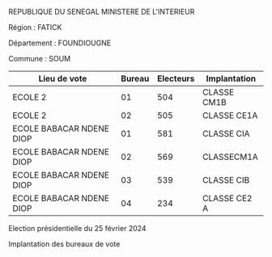 REPUBLIQUE DU SENEGAL MINISTERE DE L'INTERIEUR

Région : FATICK

Département : FOUNDIOUGNE

Commune : SOUM

| Lieu de vote | Bureau | Electeurs | Implantation |
| - | - | - | - |
| ECOLE 2 | 01 | 504 | CLASSE CM1B |
| ECOLE 2 | 02 | 505 | CLASSE CE1A |
| ECOLE BABACAR NDENE DIOP | 01 | 581 | CLASSE CIA |
| ECOLE BABACAR NDENE DIOP | 02 | 569 | CLASSECM1A |
| ECOLE BABACAR NDENE DIOP | 03 | 539 | CLASSE CIB |
| ECOLE BABACAR NDENE DIOP | 04 | 234 | CLASSE CE2 A |

<!-- PageNumber="18/20" -->

Election présidentielle du 25 février 2024

Implantation des bureaux de vote
